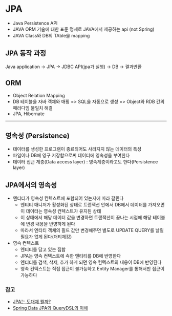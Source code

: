 # JPA
- Java Persistence API
- JAVA ORM 기술에 대한 표준 명세로 JAVA에서 제공하는 api (not Spring)
- JAVA Class와 DB의 TAble을 mapping

## JPA 동작 과정
Java application -> JPA -> JDBC API(jpa가 실행) -> DB -> 결과반환

## ORM
- Object Relation Mapping
- DB 테이블을 자바 객체와 매핑 => SQL을 자동으로 생성 => Object와 RDB 간의 패러다임 불일치 해결
- JPA, Hibernate

---

## 영속성 (Persistence)
- 데이터를 생성한 프로그램이 종료되어도 사라지지 않는 데이터의 특성
- 파일이나 DB에 영구 저장함으로써 데이터에 영속성을 부여한다
- 데이터 접근 계층(Data access layer) : 영속계층이라고도 한다(Persistence layer)

## JPA에서의 영속성
- 엔티티가 영속성 컨텍스트에 포함되어 있는지에 따라 갈린다
  - 엔티티 매니저가 활성화된 상태로 트랜잭션 안에서 DB에서 데이터를 가져오면 이 데이터는 영속성 컨텍스트가 유지된 상태
  - 이 상태에서 해당 데이터 값을 변경하면 트랜잭션이 끝나는 시점에 해당 테이블에 변경 내용을 반영하게 된다
  - 따라서 엔티티 객체의 필드 값만 변경해주면 별도로 UPDATE QUERY를 날릴 필요가 없게 된다(더티체킹)
- 영속 컨텍스트
  - 엔티티를 담고 있는 집합
  - JPA는 영속 컨텍스트에 속한 엔티티를 DB에 반영한다
  - 엔티티를 검색, 삭제, 추가 하게 되면 영속 컨텍스트의 내용이 DB에 반영된다
  - 영속 컨텍스트는 직접 접근이 불가능하고 Entity Manager를 통해서만 접근이 가능하다

### 참고
- [JPA는 도대체 뭘까?](https://velog.io/@adam2/JPA%EB%8A%94-%EB%8F%84%EB%8D%B0%EC%B2%B4-%EB%AD%98%EA%B9%8C-orm-%EC%98%81%EC%86%8D%EC%84%B1-hibernate-spring-data-jpa)
- [Spring Data JPA와 QueryDSL의 이해](https://ict-nroo.tistory.com/117)



